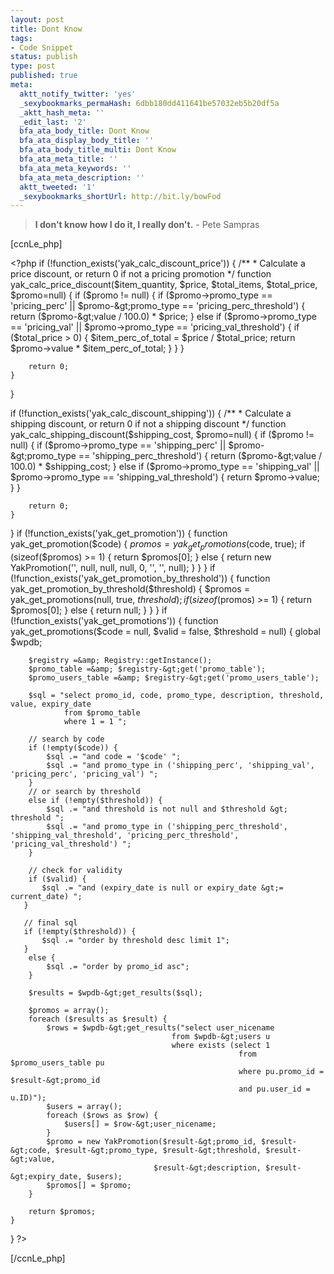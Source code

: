 ```yaml
---
layout: post
title: Dont Know
tags:
- Code Snippet
status: publish
type: post
published: true
meta:
  aktt_notify_twitter: 'yes'
  _sexybookmarks_permaHash: 6dbb180dd411641be57032eb5b20df5a
  _aktt_hash_meta: ''
  _edit_last: '2'
  bfa_ata_body_title: Dont Know
  bfa_ata_display_body_title: ''
  bfa_ata_body_title_multi: Dont Know
  bfa_ata_meta_title: ''
  bfa_ata_meta_keywords: ''
  bfa_ata_meta_description: ''
  aktt_tweeted: '1'
  _sexybookmarks_shortUrl: http://bit.ly/bowFod
---
```

<blockquote><strong>I don't know how I do it, I really don't.</strong>
- Pete Sampras</blockquote>
[ccnLe_php]

&lt;?php
if (!function_exists('yak_calc_discount_price')) {
   /**
    * Calculate a price discount, or return 0 if not a pricing promotion
    */
   function yak_calc_price_discount($item_quantity, $price, $total_items, $total_price, $promo=null) {
       if ($promo != null) {
           if ($promo-&gt;promo_type == 'pricing_perc' || $promo-&gt;promo_type == 'pricing_perc_threshold') {
               return ($promo-&gt;value / 100.0) * $price;
            }
            else if ($promo-&gt;promo_type == 'pricing_val' || $promo-&gt;promo_type == 'pricing_val_threshold') {
                if ($total_price &gt; 0) {
                    $item_perc_of_total = $price / $total_price;
                    return $promo-&gt;value * $item_perc_of_total;
                }
            }
        }
       
        return 0;
    }
}

if (!function_exists('yak_calc_discount_shipping')) {
    /**
     * Calculate a shipping discount, or return 0 if not a shipping discount
     */
    function yak_calc_shipping_discount($shipping_cost, $promo=null) {
        if ($promo != null) {
            if ($promo-&gt;promo_type == 'shipping_perc'  || $promo-&gt;promo_type == 'shipping_perc_threshold') {
                return ($promo-&gt;value / 100.0) * $shipping_cost;
            }
            else if ($promo-&gt;promo_type == 'shipping_val' || $promo-&gt;promo_type == 'shipping_val_threshold') {
                return $promo-&gt;value;
            }
        }
      
        return 0;
    }
}
if (!function_exists('yak_get_promotion')) {
    function yak_get_promotion($code) {
        $promos = yak_get_promotions($code, true);
        if (sizeof($promos) &gt;= 1) {
            return $promos[0];
        }
        else {
            return new YakPromotion('', null, null, null, 0, '', '', null);
        }
    }
}
if (!function_exists('yak_get_promotion_by_threshold')) {
    function yak_get_promotion_by_threshold($threshold) {
        $promos = yak_get_promotions(null, true, $threshold);
        if (sizeof($promos) &gt;= 1) {
            return $promos[0];
        }
        else {
            return null;
        }
    }
}
if (!function_exists('yak_get_promotions')) {
    function yak_get_promotions($code = null, $valid = false, $threshold = null) {
        global $wpdb;
      
        $registry =&amp; Registry::getInstance();
        $promo_table =&amp; $registry-&gt;get('promo_table');
        $promo_users_table =&amp; $registry-&gt;get('promo_users_table');
      
        $sql = "select promo_id, code, promo_type, description, threshold, value, expiry_date
                from $promo_table
                where 1 = 1 ";
      
        // search by code      
        if (!empty($code)) {
            $sql .= "and code = '$code' ";
            $sql .= "and promo_type in ('shipping_perc', 'shipping_val', 'pricing_perc', 'pricing_val') ";
        }
        // or search by threshold
        else if (!empty($threshold)) {
            $sql .= "and threshold is not null and $threshold &gt; threshold ";
            $sql .= "and promo_type in ('shipping_perc_threshold', 'shipping_val_threshold', 'pricing_perc_threshold', 'pricing_val_threshold') ";
        }
      
        // check for validity
        if ($valid) {
           $sql .= "and (expiry_date is null or expiry_date &gt;= current_date) ";
       }
     
       // final sql
       if (!empty($threshold)) {
           $sql .= "order by threshold desc limit 1";
       }
        else {
            $sql .= "order by promo_id asc";
        }
      
        $results = $wpdb-&gt;get_results($sql);
      
        $promos = array();
        foreach ($results as $result) {
            $rows = $wpdb-&gt;get_results("select user_nicename
                                        from $wpdb-&gt;users u
                                        where exists (select 1
                                                       from $promo_users_table pu
                                                       where pu.promo_id = $result-&gt;promo_id
                                                       and pu.user_id = u.ID)");
            $users = array();
            foreach ($rows as $row) {
                $users[] = $row-&gt;user_nicename;
            }
            $promo = new YakPromotion($result-&gt;promo_id, $result-&gt;code, $result-&gt;promo_type, $result-&gt;threshold, $result-&gt;value,
                                    $result-&gt;description, $result-&gt;expiry_date, $users);
            $promos[] = $promo;
        }
      
        return $promos;
    }
}
?&gt;

[/ccnLe_php] 
